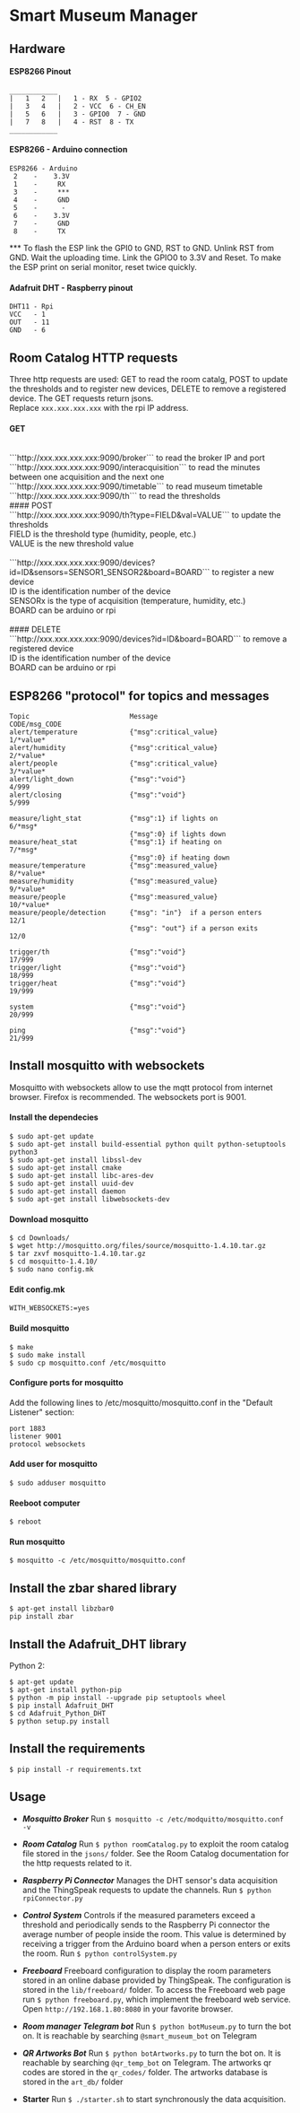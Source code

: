 # Smart Museum Manager

## Hardware
#### ESP8266 Pinout
```
____________
|   1   2   |   1 - RX  5 - GPIO2
|   3   4   |   2 - VCC  6 - CH_EN
|   5   6   |   3 - GPIO0  7 - GND
|   7   8   |   4 - RST  8 - TX
____________     
```

#### ESP8266 - Arduino connection
```
ESP8266 - Arduino
 2    -    3.3V
 1    -     RX
 3    -     ***
 4    -     GND
 5    -      -
 6    -    3.3V
 7    -     GND
 8    -     TX
```
*** To flash the ESP link the GPI0 to GND, RST to GND. Unlink RST from GND. Wait the uploading time. Link the GPIO0 to 3.3V and Reset.
To make the ESP print on serial monitor, reset twice quickly.

#### Adafruit DHT - Raspberry pinout
```
DHT11 - Rpi
VCC   - 1
OUT   - 11
GND   - 6
```
## Room Catalog HTTP requests
Three http requests are used: GET to read the room catalg, POST to update the thresholds and to register new devices, DELETE to remove a registered device. The GET requests return jsons.</br>
Replace ```xxx.xxx.xxx.xxx``` with the rpi IP address.
</br>
#### GET
</br>
```http://xxx.xxx.xxx.xxx:9090/broker``` to read the broker IP and port</br>
```http://xxx.xxx.xxx.xxx:9090/interacquisition``` to read the minutes between one acquisition and the next one</br>
```http://xxx.xxx.xxx.xxx:9090/timetable``` to read museum timetable</br>
```http://xxx.xxx.xxx.xxx:9090/th``` to read the thresholds</br>
#### POST
</br>
```http://xxx.xxx.xxx.xxx:9090/th?type=FIELD&val=VALUE``` to update the thresholds</br>  
FIELD is the threshold type (humidity, people, etc.)</br>
VALUE is the new threshold value</br>
</br>
```http://xxx.xxx.xxx.xxx:9090/devices?id=ID&sensors=SENSOR1_SENSOR2&board=BOARD``` to register a new device</br>
ID is the identification number of the device</br>
SENSORx is the type of acquisition (temperature, humidity, etc.)</br>
BOARD can be arduino or rpi</br>
</br>
#### DELETE
</br>
```http://xxx.xxx.xxx.xxx:9090/devices?id=ID&board=BOARD``` to remove a registered device</br>
ID is the identification number of the device</br>
BOARD can be arduino or rpi</br>

## ESP8266 "protocol" for topics and messages
```
Topic                         Message                                                   CODE/msg_CODE       
alert/temperature             {"msg":critical_value}                                    1/*value*
alert/humidity                {"msg":critical_value}                                    2/*value*
alert/people                  {"msg":critical_value}                                    3/*value*
alert/light_down              {"msg":"void"}                                            4/999
alert/closing                 {"msg":"void"}                                            5/999

measure/light_stat            {"msg":1} if lights on                                    6/*msg*
                              {"msg":0} if lights down 
measure/heat_stat             {"msg":1} if heating on                                   7/*msg*
                              {"msg":0} if heating down
measure/temperature           {"msg":measured_value}                                    8/*value*
measure/humidity              {"msg":measured_value}                                    9/*value*       
measure/people                {"msg":measured_value}                                    10/*value*
measure/people/detection      {"msg": "in"}  if a person enters                         12/1
                              {"msg": "out"} if a person exits                          12/0
                              
trigger/th                    {"msg":"void"}                                            17/999
trigger/light                 {"msg":"void"}                                            18/999  
trigger/heat                  {"msg":"void"}                                            19/999

system                        {"msg":"void"}                                            20/999

ping                          {"msg":"void"}                                            21/999
```
             
## Install mosquitto with websockets
Mosquitto with websockets allow to use the mqtt protocol from internet browser. Firefox is recommended. The websockets port is 9001.

#### Install the dependecies
```
$ sudo apt-get update
$ sudo apt-get install build-essential python quilt python-setuptools python3
$ sudo apt-get install libssl-dev
$ sudo apt-get install cmake
$ sudo apt-get install libc-ares-dev
$ sudo apt-get install uuid-dev
$ sudo apt-get install daemon
$ sudo apt-get install libwebsockets-dev
```

#### Download mosquitto
```
$ cd Downloads/
$ wget http://mosquitto.org/files/source/mosquitto-1.4.10.tar.gz
$ tar zxvf mosquitto-1.4.10.tar.gz
$ cd mosquitto-1.4.10/
$ sudo nano config.mk
```

#### Edit config.mk 
```
WITH_WEBSOCKETS:=yes
```

#### Build mosquitto
```
$ make
$ sudo make install
$ sudo cp mosquitto.conf /etc/mosquitto
```

#### Configure ports for mosquitto
Add the following lines to /etc/mosquitto/mosquitto.conf in the "Default Listener" section: 

```
port 1883
listener 9001
protocol websockets
```

#### Add user for mosquitto 

```
$ sudo adduser mosquitto
```

#### Reeboot computer

```
$ reboot
```

#### Run mosquitto

```
$ mosquitto -c /etc/mosquitto/mosquitto.conf
```

## Install the zbar shared library
```
$ apt-get install libzbar0
pip install zbar
```

## Install the Adafruit_DHT library
Python 2:
```
$ apt-get update
$ apt-get install python-pip
$ python -m pip install --upgrade pip setuptools wheel
$ pip install Adafruit_DHT
$ cd Adafruit_Python_DHT
$ python setup.py install
```

## Install the requirements
```
$ pip install -r requirements.txt
```

## Usage
* ___Mosquitto Broker___
Run ```$ mosquitto -c /etc/modquitto/mosquitto.conf -v```

* ___Room Catalog___
Run ```$ python roomCatalog.py``` to exploit the room catalog file stored in the ```jsons/``` folder. See the Room Catalog documentation for the http requests related to it.

* ___Raspberry Pi Connector___
Manages the DHT sensor's data acquisition and the ThingSpeak requests to update the channels.
Run ```$ python rpiConnector.py```

* ___Control System___
Controls if the measured parameters exceed a threshold and periodically sends to the Raspberry Pi connector the average number of people inside the room. This value is determined by receiving a trigger from the Arduino board when a person enters or exits the room.
Run ```$ python controlSystem.py```

* ___Freeboard___
Freeboard configuration to display the room parameters stored in an online dabase provided by ThingSpeak. The configuration is stored in the `lib/freeboard/` folder. To access the Freeboard web page run ```$ python freeboard.py```, which implement the freeboard web service.
Open `http://192.168.1.80:8080` in your favorite browser.

* ___Room manager Telegram bot___
Run ```$ python botMuseum.py``` to turn the bot on. It is reachable by searching `@smart_museum_bot` on Telegram

* ___QR Artworks Bot___
Run ```$ python botArtworks.py``` to turn the bot on. It is reachable by searching `@qr_temp_bot` on Telegram. The artworks qr codes are stored in the `qr_codes/` folder. The artworks database is stored in the `art_db/` folder

* __Starter__
Run ```$ ./starter.sh``` to start synchronously the data acquisition.
